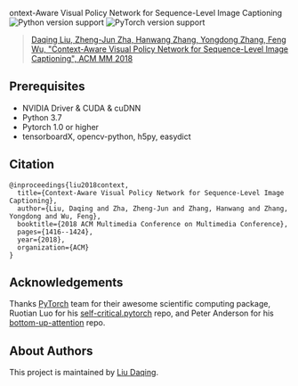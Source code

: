 ontext-Aware Visual Policy Network for Sequence-Level Image Captioning
![Python version support](https://img.shields.io/badge/python-3.7-blue.svg) ![PyTorch version support](https://img.shields.io/badge/pytorch-1.0-red.svg)

> [Daqing Liu, Zheng-Jun Zha, Hanwang Zhang, Yongdong Zhang, Feng Wu, "Context-Aware Visual Policy Network for Sequence-Level Image Captioning", ACM MM 2018](https://arxiv.org/abs/1808.05864)

## Prerequisites
- NVIDIA Driver & CUDA & cuDNN
- Python 3.7
- Pytorch 1.0 or higher
- tensorboardX, opencv-python, h5py, easydict

## Citation
```
@inproceedings{liu2018context,
  title={Context-Aware Visual Policy Network for Sequence-Level Image Captioning},
  author={Liu, Daqing and Zha, Zheng-Jun and Zhang, Hanwang and Zhang, Yongdong and Wu, Feng},
  booktitle={2018 ACM Multimedia Conference on Multimedia Conference},
  pages={1416--1424},
  year={2018},
  organization={ACM}
}
```

## Acknowledgements
Thanks [PyTorch](https://pytorch.org) team for their awesome scientific computing package, Ruotian Luo for his [self-critical.pytorch](https://github.com/ruotianluo/self-critical.pytorch) repo, and Peter Anderson for his [bottom-up-attention](https://github.com/peteanderson80/bottom-up-attention) repo.

## About Authors
This project is maintained by [Liu Daqing](https://github.com/daqingliu).
